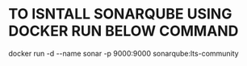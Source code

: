 # TO ISNTALL SONARQUBE USING DOCKER RUN BELOW COMMAND  
docker run -d --name sonar -p 9000:9000 sonarqube:lts-community
